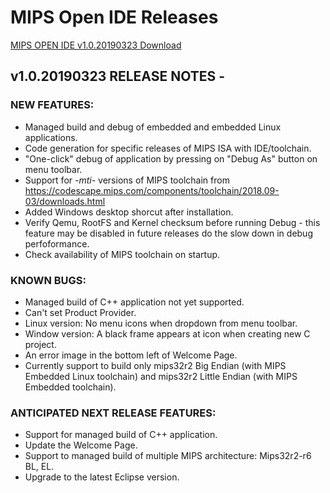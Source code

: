 # MIPS Open IDE Releases

[MIPS OPEN IDE v1.0.20190323 Download](http://dev-mips-new.pantheonsite.io/resources/download/)

## v1.0.20190323 RELEASE NOTES - 

### NEW FEATURES:
* Managed build and debug of embedded and embedded Linux applications.
* Code generation for specific releases of MIPS ISA with IDE/toolchain.
* "One-click" debug of application by pressing on "Debug As" button on menu toolbar.
* Support for *-mti-* versions of MIPS toolchain from
	https://codescape.mips.com/components/toolchain/2018.09-03/downloads.html
* Added Windows desktop shorcut after installation.
* Verify Qemu, RootFS and Kernel checksum before running Debug - this feature may be disabled in future releases do the slow down in debug perfoformance.
* Check availability of MIPS toolchain on startup.

### KNOWN BUGS:
* Managed build of C++ application not yet supported.
* Can't set Product Provider.
* Linux version: No menu icons when dropdown from menu toolbar.
* Window version: A black frame appears at icon when creating new C project.
* An error image in the bottom left of Welcome Page.
* Currently support to build only mips32r2 Big Endian (with MIPS Embedded Linux toolchain) and mips32r2 Little Endian (with MIPS Embedded toolchain).

### ANTICIPATED NEXT RELEASE FEATURES:
* Support for managed build of C++ application.
* Update the Welcome Page.
* Support to managed build of multiple MIPS architecture: Mips32r2-r6 BL, EL.
* Upgrade to the latest Eclipse version.
